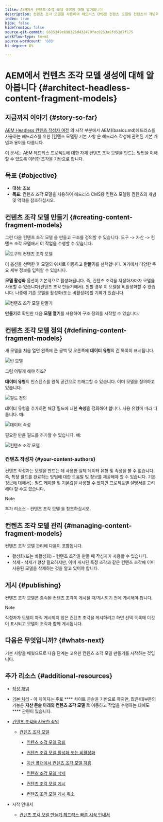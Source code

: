 ```yaml
---
title: AEM에서 컨텐츠 조각 모델 생성에 대해 알아봅니다
description: 컨텐츠 조각 모델을 사용하여 헤드리스 CMS용 컨텐츠 모델링 컨텐츠의 개념과 역학에 대해 알아봅니다.
index: true
hide: false
hidefromtoc: false
source-git-commit: 6605349c698325d432479fac0253a6fd53d7f175
workflow-type: tm+mt
source-wordcount: '603'
ht-degree: 8%

---
```



# AEM에서 컨텐츠 조각 모델 생성에 대해 알아봅니다 {#architect-headless-content-fragment-models}

## 지금까지 이야기 {#story-so-far}

[AEM Headless 컨텐츠 작성자 여정](overview.md) 의 시작 부분에서 AEM](basics.md)헤드리스를 사용하는 헤드리스를 위한 [컨텐츠 모델링 기본 사항 은 헤드리스 작성에 관련된 기본 개념과 용어를 다룹니다.

이 문서는 AEM 헤드리스 프로젝트에 대한 자체 컨텐츠 조각 모델을 만드는 방법을 이해할 수 있도록 이러한 조각을 기반으로 합니다.

## 목표 {#objective}

* **대상**: 초보
* **목표**: 컨텐츠 조각 모델을 사용하여 헤드리스 CMS용 컨텐츠 모델링 컨텐츠의 개념 및 역학을 참조하십시오.

<!-- which persona does this? -->
<!-- and who allows the configuration on the folders? -->

<!--
## Enabling Content Fragment Models {#enabling-content-fragment-models}

At the very start you need to enable Content Fragment Models for your site, this is done in the Configuration Browser; under Tools -> General -> Configuration Browser. You can either select to configure the global entry, or create a new configuration. For example:

![Define configuration](/help/assets/content-fragments/assets/cfm-conf-01.png)

>[!NOTE]
>
>See Additional Resources - Content Fragments in the Configuration Browser
-->

## 컨텐츠 조각 모델 만들기 {#creating-content-fragment-models}

그런 다음 컨텐츠 조각 모델 을 만들고 구조를 정의할 수 있습니다. 도구 -> 자산 -> 컨텐츠 조각 모델에서 이 작업을 수행할 수 있습니다.

![도구의 컨텐츠 조각 모델](assets/cfm-tools.png)

이 옵션을 선택한 후 모델의 위치로 이동하고 **만들기**&#x200B;를 선택합니다. 여기에서 다양한 주요 세부 정보를 입력할 수 있습니다.

**모델 활성화** 옵션이 기본적으로 활성화됩니다. 즉, 컨텐츠 조각을 저장하자마자 모델을 사용할 수 있습니다(컨텐츠 조각 만들기에서). 원할 경우 이 모델을 비활성화할 수 있습니다. 나중에 기존 모델을 활성화(또는 비활성화)할 기회가 있습니다.

![컨텐츠 조각 모델 만들기](/help/assets/content-fragments/assets/cfm-models-02.png)

**만들기**&#x200B;로 확인한 다음 **모델 열기**&#x200B;를 사용하여 구조 정의를 시작할 수 있습니다.

## 컨텐츠 조각 모델 정의 {#defining-content-fragment-models}

새 모델을 처음 열면 왼쪽에 큰 공백 및 오른쪽에 **데이터 유형**&#x200B;의 긴 목록이 표시됩니다.

![빈 모델](/help/assets/content-fragments/assets/cfm-models-03.png)

그럼 어떻게 해야 하죠?

**데이터 유형**&#x200B;의 인스턴스를 왼쪽 공간으로 드래그할 수 있습니다. 이미 모델을 정의하고 있습니다.

![필드 정의](/help/assets/content-fragments/assets/cfm-models-04.png)

데이터 유형을 추가하면 해당 필드에 대한 **속성**&#x200B;을 정의해야 합니다. 사용 유형에 따라 다릅니다. 예:

![데이터 속성](/help/assets/content-fragments/assets/cfm-models-05.png)

필요한 만큼 필드를 추가할 수 있습니다. 예:

![컨텐츠 조각 모델](/help/assets/content-fragments/assets/cfm-models-07.png)

### 컨텐츠 작성자 {#your-content-authors}

컨텐츠 작성자는 모델을 만드는 데 사용한 실제 데이터 유형 및 속성을 볼 수 없습니다. 즉, 특정 필드를 완료하는 방법에 대한 도움말 및 정보를 제공해야 할 수 있습니다. 기본 정보에 대해서는 필드 레이블 및 기본값을 사용할 수 있지만 프로젝트별 설명서를 고려해야 할 수도 있습니다.

>[!NOTE]
>
>추가 리소스 - 컨텐츠 조각 모델 을 참조하십시오.

## 컨텐츠 조각 모델 관리 {#managing-content-fragment-models}

<!-- needs more details -->

컨텐츠 조각 모델 관리에 다음이 포함됩니다.

* 활성화(또는 비활성화) - 컨텐츠 조각을 만들 때 작성자가 사용할 수 있습니다.
* 삭제 - 삭제가 항상 필요하지만, 이미 게시된 특정 조각과 같은 컨텐츠 조각에 이미 사용된 모델을 삭제하는 것을 알고 있어야 합니다.

## 게시 {#publishing}

<!-- needs more details -->

컨텐츠 조각 모델은 종속된 컨텐츠 조각이 게시될 때/게시되기 전에 게시해야 합니다.

>[!NOTE]
>
>작성자가 모델이 아직 게시되지 않은 컨텐츠 조각을 게시하려고 하면 선택 목록에 이것이 표시되고 모델이 조각과 함께 게시됩니다.

## 다음은 무엇입니까? {#whats-next}

기본 사항을 배웠으므로 다음 단계는 고유한 컨텐츠 조각 모델 만들기를 시작하는 것입니다.

## 추가 리소스 {#additional-resources}

* [작성 개념](/help/sites-cloud/authoring/getting-started/concepts.md)

* [기본 처리](/help/sites-cloud/authoring/getting-started/basic-handling.md)  - 이 페이지는 주로  **** 사이트 콘솔을 기반으로 하지만, 많은/대부분의 기능은  **자산 콘솔 아래의 컨텐츠 조각 모델** 로 이동하고 작업을 수행하는 데에도  **** 관련이 있습니다.

* [컨텐츠 조각을 사용한 작업](/help/assets/content-fragments/content-fragments.md)

   * [컨텐츠 조각 모델](/help/assets/content-fragments/content-fragments-models.md)

      * [컨텐츠 조각 모델 정의](/help/assets/content-fragments/content-fragments-models.md#defining-your-content-fragment-model)

      * [컨텐츠 조각 모델 활성화 또는 비활성화](/help/assets/content-fragments/content-fragments-models.md#enabling-disabling-a-content-fragment-model)

      * [자산 폴더에서 컨텐츠 조각 모델 허용](/help/assets/content-fragments/content-fragments-models.md#allowing-content-fragment-models-assets-folder)

      * [컨텐츠 조각 모델 삭제](/help/assets/content-fragments/content-fragments-models.md#deleting-a-content-fragment-model)

      * [컨텐츠 조각 모델 게시](/help/assets/content-fragments/content-fragments-models.md#publishing-a-content-fragment-model)

      * [컨텐츠 조각 모델 게시 취소](/help/assets/content-fragments/content-fragments-models.md#unpublishing-a-content-fragment-model)

* 시작 안내서

   * [컨텐츠 조각 모델 만들기 헤드리스 빠른 시작 안내서](/help/implementing/developing/headless/getting-started/create-content-model.md)
